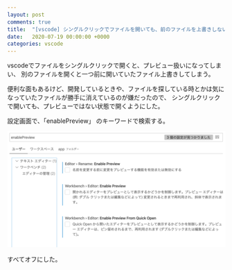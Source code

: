```yaml
---
layout: post
comments: true
title:  "[vscode] シングルクリックでファイルを開いても、前のファイルを上書きしないようにする"
date:   2020-07-19 00:00:00 +0000
categories: vscode
---
```

vscodeでファイルをシングルクリックで開くと、プレビュー扱いになってしまい、
別のファイルを開くと一つ前に開いていたファイル上書きしてしまう。

便利な面もあるけど、開発しているときや、ファイルを探している時とかは気になっていたファイルが勝手に消えているのが嫌だったので、
シングルクリックで開いても、プレビューではない状態で開くようにした。

設定画面で、「enablePreview」 のキーワードで検索する。

![image](/assets/images/2020-07-19-0000/1.png)

すべてオフにした。
